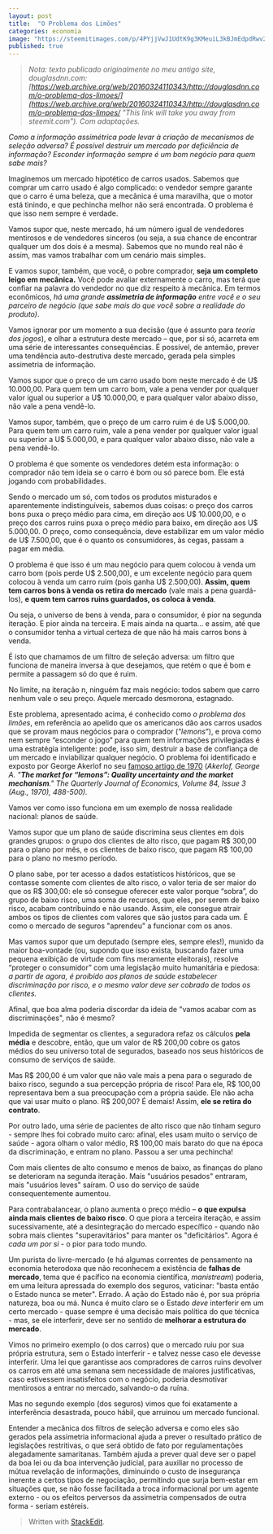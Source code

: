 ```yaml
---
layout: post
title:  "O Problema dos Limões"
categories: economia
image: "https://steemitimages.com/p/4PYjjVwJ1UdtK9g3KMeuiL3kBJmEdpdRwv2jeZoRxXzHtrrSfabPbdW8WwLRPzRbGYryY3u6B3gyS4an7oX4Br19Jq17LoykNWKN9RYvjHg?format=match&mode=fit&width=640"
published: true
---
```


> _Nota: texto publicado originalmente no meu antigo site, douglasdnn.com: [https://web.archive.org/web/20160324110343/http://douglasdnn.com/o-problema-dos-limoes/](https://web.archive.org/web/20160324110343/http://douglasdnn.com/o-problema-dos-limoes/ "This link will take you away from steemit.com"). Com adaptações._

*Como a informação assimétrica pode levar à criação de mecanismos de seleção adversa? É possível destruir um mercado por deficiência de informação? Esconder informação sempre é um bom negócio para quem sabe mais?*

Imaginemos um mercado hipotético de carros usados. Sabemos que comprar um carro usado é algo complicado: o vendedor sempre garante que o carro é uma beleza, que a mecânica é uma maravilha, que o motor está tinindo, e que pechincha melhor não será encontrada. O problema é que isso nem sempre é verdade.

Vamos supor que, neste mercado, há um número igual de vendedores mentirosos e de vendedores sinceros (ou seja, a sua chance de encontrar qualquer um dos dois é a mesma). Sabemos que no mundo real não é assim, mas vamos trabalhar com um cenário mais simples.

E vamos supor, também, que você, o pobre comprador, **seja um completo leigo em mecânica.** Você pode avaliar externamente o carro, mas terá que confiar na palavra do vendedor no que diz respeito à mecânica. Em termos econômicos, *há uma grande **assimetria de informação** entre você e o seu parceiro de negócio (que sabe mais do que você sobre a realidade do produto)*.

Vamos ignorar por um momento a sua decisão (que é assunto para *teoria dos jogos*), e olhar a estrutura deste mercado – que, por si só, acarreta em uma série de interessantes consequências. É possível, de antemão, prever uma tendência auto-destrutiva deste mercado, gerada pela simples assimetria de informação.

Vamos supor que o preço de um carro usado bom neste mercado é de U$ 10.000,00. Para quem tem um carro bom, vale a pena vender por qualquer valor igual ou superior a U$ 10.000,00, e para qualquer valor abaixo disso, não vale a pena vendê-lo.

Vamos supor, também, que o preço de um carro ruim é de U$ 5.000,00. Para quem tem um carro ruim, vale a pena vender por qualquer valor igual ou superior a U$ 5.000,00, e para qualquer valor abaixo disso, não vale a pena vendê-lo.

O problema é que somente os vendedores detém esta informação: o comprador não tem ideia se o carro é bom ou só parece bom. Ele está jogando com probabilidades.

Sendo o mercado um só, com todos os produtos misturados e aparentemente indistinguíveis, sabemos duas coisas: o preço dos carros bons puxa o preço médio para cima, em direção aos U$ 10.000,00, e o preço dos carros ruins puxa o preço médio para baixo, em direção aos U$ 5.000,00. O preço, como consequência, deve estabilizar em um valor médio de U$ 7.500,00, que é o quanto os consumidores, às cegas, passam a pagar em média.

O problema é que isso é um mau negócio para quem colocou à venda um carro bom (pois perde U$ 2.500,00), e um excelente negócio para quem colocou à venda um carro ruim (pois ganha U$ 2.500,00). **Assim, quem tem carros bons à venda os retira do mercado** (vale mais a pena guardá-los), **e quem tem carros ruins guardados, os coloca à venda**. 

Ou seja, o universo de bens à venda, para o consumidor, é pior na segunda iteração. E pior ainda na terceira. E mais ainda na quarta… e assim, até que o consumidor tenha a virtual certeza de que não há mais carros bons à venda.

É isto que chamamos de um filtro de seleção adversa: um filtro que funciona de maneira inversa à que desejamos, que retém o que é bom e permite a passagem só do que é ruim.

No limite, na iteração n, ninguém faz mais negócio: todos sabem que carro nenhum vale o seu preço. Aquele mercado desmorona, estagnado.

Este problema, apresentado acima, é conhecido como *o problema dos limões*, em referência ao apelido que os americanos dão aos carros usados que se provam maus negócios para o comprador (“*lemons*“), e prova como nem sempre “esconder o jogo” para quem tem informações privilegiadas é uma estratégia inteligente: pode, isso sim, destruir a base de confiança de um mercado e inviabilizar qualquer negócio. O problema foi identificado e exposto por George Akerlof no seu [famoso artigo de 1970](http://www.sfu.ca/~wainwrig/Econ400/akerlof.pdf) (*Akerlof, George A. "***The market for “lemons”: Quality uncertainty and the market mechanism***." The Quarterly Journal of Economics,  Volume 84, Issue 3 (Aug., 1970), 488-500).*

Vamos ver como isso funciona em um exemplo de nossa realidade nacional: planos de saúde.

Vamos supor que um plano de saúde discrimina seus clientes em dois grandes grupos: o grupo dos clientes de alto risco, que pagam R$ 300,00 para o plano por mês, e os clientes de baixo risco, que pagam R$ 100,00 para o plano no mesmo período. 

O plano sabe, por ter acesso a dados estatísticos históricos, que se contasse somente com clientes de alto risco, o valor teria de ser maior do que os R$ 300,00: ele só consegue oferecer este valor porque “sobra”, do grupo de baixo risco, uma soma de recursos, que eles, por serem de baixo risco, acabam contribuindo e não usando. Assim, ele consegue atrair ambos os tipos de clientes com valores que são justos para cada um. É como o mercado de seguros "aprendeu" a funcionar com os anos.

Mas vamos supor que um deputado (sempre eles, sempre eles!), munido da maior boa-vontade (ou, supondo que isso exista, buscando fazer uma pequena exibição de virtude com fins meramente eleitorais), resolve “proteger o consumidor” com uma legislação muito humanitária e piedosa: *a partir de agora, é proibido aos planos de saúde estabelecer discriminação por risco, e o mesmo valor deve ser cobrado de todos os clientes.*

Afinal, que boa alma poderia discordar da ideia de "vamos acabar com as discriminações", não é mesmo?

Impedida de segmentar os clientes, a seguradora refaz os cálculos **pela média** e descobre, então, que um valor de R$ 200,00 cobre os gatos médios do seu universo total de segurados, baseado nos seus históricos de consumo de serviços de saúde.

Mas R$ 200,00 é um valor que não vale mais a pena para o segurado de baixo risco, segundo a sua percepção própria de risco! Para ele, R$ 100,00 representava bem a sua preocupação com a própria saúde. Ele não acha que vai usar muito o plano.  R$ 200,00? É demais! Assim, **ele se retira do contrato**.

Por outro lado, uma série de pacientes de alto risco que não tinham seguro - sempre lhes foi cobrado muito caro: afinal, eles usam muito o serviço de saúde - agora olham o valor médio, R$ 100,00 mais barato do que na época da discriminação, e entram no plano. Passou a ser uma pechincha!

Com mais clientes de alto consumo e menos de baixo, as finanças do plano se deterioram na segunda iteração. Mais "usuários pesados" entraram, mais "usuários leves" saíram. O uso do serviço de saúde consequentemente aumentou.

Para contrabalancear, o plano aumenta o preço médio – **o que expulsa ainda mais clientes de baixo risco**. O que piora a terceira iteração, e assim sucessivamente, até a desintegração do mercado específico - quando não sobra mais clientes "superavitários" para manter os "deficitários". Agora é *cada um por si* - o pior para todo mundo.


Um purista do livre-mercado (e há algumas correntes de pensamento na economia heterodoxa que não reconhecem a existência de **falhas de mercado**, tema que é pacífico na economia científica, *manistream*) poderia, em uma leitura apressada do exemplo dos seguros, vaticinar: "basta então o Estado nunca se meter". Errado. A ação do Estado não é, por sua própria natureza, boa ou má. Nunca é muito claro se o Estado *deve* interferir em um certo mercado - quase sempre é uma decisão mais política do que técnica -  mas, se ele interferir, deve ser no sentido de **melhorar a estrutura do mercado**. 

Vimos no primeiro exemplo (o dos carros) que o mercado ruiu por sua própria estrutura, sem o Estado interferir - e talvez nesse caso ele devesse interferir. Uma lei que garantisse aos compradores de carros ruins devolver os carros em até uma semana sem necessidade de maiores justificativas, caso estivessem insatisfeitos com o negócio, poderia desmotivar mentirosos a entrar no mercado, salvando-o da ruína.

Mas no segundo exemplo (dos seguros) vimos que foi exatamente a interferência desastrada, pouco hábil, que arruinou um mercado funcional.

Entender a mecânica dos filtros de seleção adversa e como eles são gerados pela assimetria informacional ajuda a prever o resultado prático de legislações restritivas, o que será obtido de fato por regulamentações alegadamente samaritanas. Também ajuda a prever qual deve ser o papel da boa lei ou da boa intervenção judicial, para auxiliar no processo de mútua revelação de informações, diminuindo o custo de insegurança inerente a certos tipos de negociação, permitindo que surja bem-estar em situações que, se não fosse facilitada a troca informacional por um agente externo - ou os efeitos perversos da assimetria compensados de outra forma - seriam estéreis.

> Written with [StackEdit](https://stackedit.io/).
<!--stackedit_data:
eyJoaXN0b3J5IjpbLTc1ODA5NTQyNiwtMTMwMzMxNjkzMiw1OT
c0NjUwMDMsLTE2MTgzOTk4MzNdfQ==
-->